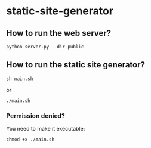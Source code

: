 # static-site-generator

## How to run the web server?

```
python server.py --dir public
```

## How to run the static site generator?

```
sh main.sh
```

or

```
./main.sh
```

### Permission denied?

You need to make it executable:

```
chmod +x ./main.sh
```
